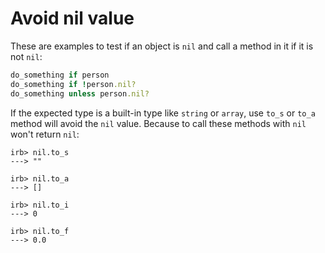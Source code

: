 # Avoid nil value

These are examples to test if an object is `nil` and call a method in it if it is not `nil`:

```ruby
do_something if person
do_something if !person.nil?
do_something unless person.nil?
```

If the expected type is a built-in type like `string` or `array`, use `to_s` or `to_a` method will avoid the `nil` value. Because to call these methods with `nil` won't return `nil`:

```console
irb> nil.to_s
---> ""

irb> nil.to_a
---> []

irb> nil.to_i
---> 0

irb> nil.to_f
---> 0.0
```
